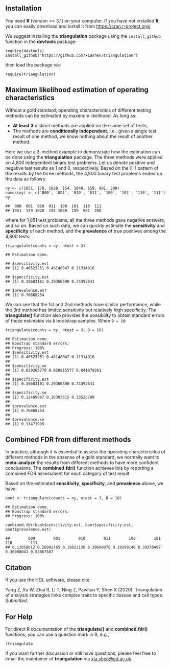 
## Installation

You need **R** (version >= 3.1) on your computer. If you have not installed **R**, you can easily download and install it from https://cran.r-project.org/.

We suggest installing the **triangulation** package using the `install_github` function in the **devtools** package:

```{r}
require(devtools)
install_github('https://github.com/xiashen/triangulation')
```

then load the package via:

```{r}
require(triangulation)
```

## Maximum likelihood estimation of operating characteristics

Without a gold standard, operating characteristics of different testing methods can be estimated by maximum likelihood. As long as:

- **At least 3** distinct methods are applied on the same set of tests;
- The methods are **conditionally independent**, i.e., given a single test result of one method, we know nothing about the result of another method.

Here we use a 3-method example to demonstrate how the estimation can be done using the **triangulation** package. The three methods were applied on 4,800 independent binary test problems. Let us denote positive and negative test results as 1 and 0, respectively. Based on the 0-1 pattern of the results by the three methods, the 4,800 binary test problems ended up the data as follows:

```{r}
ny <- c(1051, 179, 1028, 154, 1040, 159, 981, 208)
names(ny) <- c('000', '001', '010', '011', '100', '101', '110', '111')
ny

##  000  001  010  011  100  101  110  111
## 1051  179 1028  154 1040  159  981  208
```

where for 1,051 test problems, all the three methods gave negative answers, and so on. Based on such data, we can quickly estimate the **sensitivity** and **specificity** of each method, and the **prevalence** of true positives among the 4,800 tests:

```{r}
triangulate(counts = ny, ntest = 3)

## Estimation done.

## $sensitivity.est
## [1] 0.46523251 0.46148047 0.11314916

## $specificity.est
## [1] 0.39683161 0.39360390 0.74392541

## $prevalence.est
## [1] 0.76868254
```

We can see that the 1st and 2nd methods have similar performance, while the 3rd method has limited sensitivity but relatively high specificity. The **triangulate()** function also provides the possibility to obtain standard errors of these estimates via `B` bootstrap samples. When `B = 10`:

```{r}
triangulate(counts = ny, ntest = 3, B = 10)

## Estimation done.
## Boostrap standard errors:
## Progress: 100%
## $sensitivity.est
## [1] 0.46523251 0.46148047 0.11314916
## 
## $sensitivity.se
## [1] 0.020265770 0.028815577 0.041079261
## 
## $specificity.est
## [1] 0.39683161 0.39360390 0.74392541
## 
## $specificity.se
## [1] 0.12409867 0.10303815 0.13525799
## 
## $prevalence.est
## [1] 0.76868254
## 
## $prevalence.se
## [1] 0.11471999
```

## Combined FDR from different methods

In practice, although it is essential to assess the operating characteristics of different methods in the absense of a gold standard, we normally want to **meta-analyze** the results from different methods to have more confident conclusions. The **combined.fdr()** function achieves this by reporting a combined FDR assessment for each category of test result.

Based on the estimated **sensitivity**, **specificity**, and **prevalence** above, we have:

```{r}
boot <- triangulate(counts = ny, ntest = 3, B = 10)

## Estimation done.
## Boostrap standard errors:
## Progress: 100%

combined.fdr(boot$sensitivity.est, boot$specificity.est, boot$prevalence.est)

##        000        001        010        011        100        101        110        111
## 0.12058012 0.26802765 0.19822130 0.39600078 0.19299140 0.39370497 0.30008041 0.53867587
```

## Citation
If you use the HDL software, please cite

Yang Z, Xu W, Zhai R, Li T, Ning Z, Pawitan Y, Shen X (2020). Triangulation of analysis strategies links complex traits to specific tissues and cell types.  _Submitted_.

## For Help
For direct R documentation of the **triangulate()** and  **combined.fdr()** functions, you can use a question mark in R, e.g.,

```{r}
?triangulate
```

If you want further discussion or still have questions, please feel free to email the maintainer of **triangulation** via xia.shen@ed.ac.uk.








